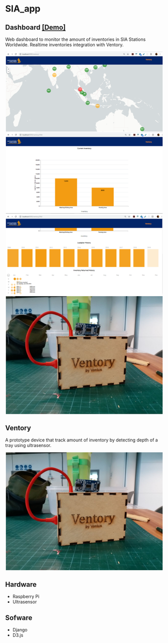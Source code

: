 # SIA_app

## Dashboard [[Demo]](https://www.youtube.com/watch?time_continue=43&v=bVgsyYXPHWE)
Web dashboard to monitor the amount of inventories in SIA Stations Worldwide. Realtime inventories integration with Ventory.

<p align='center'>  
  <img src="image/dashboard.png" width="500px">
  <img src="image/chart.png" width="500px">
  <img src="image/Heatmap.png" width="500px">
  <img src="image/Ventory.jpg" width="500px">
</p>

## Ventory
A prototype device that track amount of inventory by detecting depth of a tray using ultrasensor.
<p align='center'>  
  <img src="image/Ventory.jpg" width="500px">
</p>

## Hardware
- Raspberry Pi
- Ultrasensor

## Sofware
- Django
- D3.js
